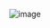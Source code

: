 ![image](https://github.com/ahamedr08/Heart-Failure-Prediction/assets/134275920/be8063b3-cd0d-4b4d-a4f8-7a9ed7a10015)

